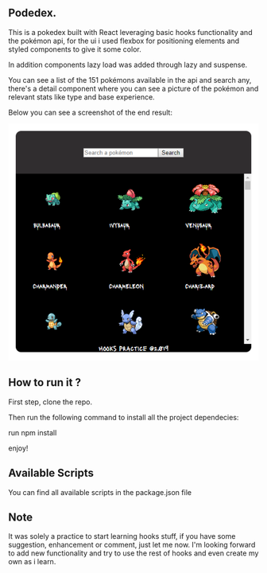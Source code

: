 ## Podedex.

This is a pokedex built with React leveraging basic hooks functionality and the pokémon api,
for the ui i used flexbox for positioning elements and styled components to give it some 
color.

In addition components lazy load was added through lazy and suspense.

You can see a list of the 151 pokémons available in the api and search any, there's a detail
component where you can see a picture of the pokémon and relevant stats like type and base
experience.

Below you can see a screenshot of the end result:

<p align="center">
  <img src="pokedex.png" />
</p>

## How to run it ?

First step, clone the repo.

Then run the following command to install all the project dependecies:

run npm install

enjoy!

## Available Scripts

You can find all available scripts in the package.json file

## Note

It was solely a practice to start learning hooks stuff, if you have some suggestion, enhancement or 
comment, just let me now. I'm looking forward to add new functionality and try to use the rest of hooks and even create my own 
as i learn.


